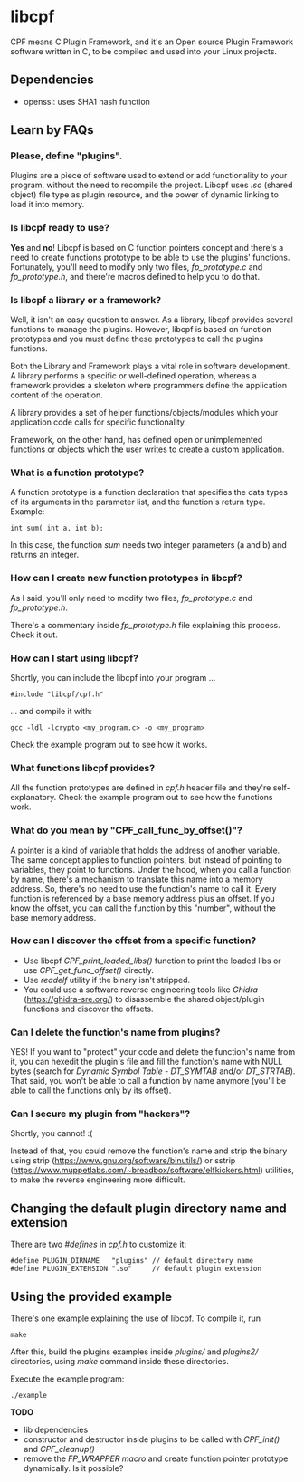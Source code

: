 # libcpf
CPF means C Plugin Framework, and it's an Open source Plugin Framework software written in C, to be compiled and used into your Linux projects.

## Dependencies
- openssl: uses SHA1 hash function

## Learn by FAQs
### Please, define "plugins".
Plugins are a piece of software used to extend or add functionality to your program, without the need to recompile the project. Libcpf uses _.so_ (shared object) file type as plugin resource, and the power of dynamic linking to load it into memory.

### Is libcpf ready to use?
**Yes** and **no**! Libcpf is based on C function pointers concept and there's a need to create functions prototype to be able to use the plugins' functions. Fortunately, you'll need to modify only two files, _fp_prototype.c_ and _fp_prototype.h_, and there're macros defined to help you to do that.

### Is libcpf a library or a framework?
Well, it isn't an easy question to answer. As a library, libcpf provides several functions to manage the plugins. However, libcpf is based on function prototypes and you must define these prototypes to call the plugins functions.

Both the Library and Framework plays a vital role in software development. A library performs a specific or well-defined operation, whereas a framework provides a skeleton where programmers define the application content of the operation.

A library provides a set of helper functions/objects/modules which your application code calls for specific functionality.

Framework, on the other hand, has defined open or unimplemented functions or objects which the user writes to create a custom application.

### What is a function prototype?
A function prototype is a function declaration that specifies the data types of its arguments in the parameter list, and the function's return type. Example:

    int sum( int a, int b);

In this case, the function _sum_ needs two integer parameters (a and b) and returns an integer.

### How can I create new function prototypes in libcpf?
As I said, you'll only need to modify two files, _fp_prototype.c_ and _fp_prototype.h_.

There's a commentary inside _fp_prototype.h_ file explaining this process. Check it out.

### How can I start using libcpf?
Shortly, you can include the libcpf into your program ...

    #include "libcpf/cpf.h"

... and compile it with:

    gcc -ldl -lcrypto <my_program.c> -o <my_program>

Check the example program out to see how it works.

### What functions libcpf provides?
All the function prototypes are defined in _cpf.h_ header file and they're self-explanatory. Check the example program out to see how the functions work.

### What do you mean by "CPF_call_func_by_offset()"?
A pointer is a kind of variable that holds the address of another variable. The same concept applies to function pointers, but instead of pointing to variables, they point to functions. Under the hood, when you call a function by name, there's a mechanism to translate this name into a memory address. So, there's no need to use the function's name to call it. Every function is referenced by a base memory address plus an offset. If you know the offset, you can call the function by this "number", without the base memory address.

### How can I discover the offset from a specific function?
- Use libcpf _CPF_print_loaded_libs()_ function to print the loaded libs or use _CPF_get_func_offset()_ directly.
- Use _readelf_ utility if the binary isn't stripped.
- You could use a software reverse engineering tools like _Ghidra_ (https://ghidra-sre.org/) to disassemble the shared object/plugin functions and discover the offsets.

### Can I delete the function's name from plugins?
YES! If you want to "protect" your code and delete the function's name from it, you can hexedit the plugin's file and fill the function's name with NULL bytes (search for _Dynamic Symbol Table_ - _DT_SYMTAB_ and/or _DT_STRTAB_). That said, you won't be able to call a function by name anymore (you'll be able to call the functions only by its offset).

### Can I secure my plugin from "hackers"?
Shortly, you cannot! :(

Instead of that, you could remove the function's name and strip the binary using strip (https://www.gnu.org/software/binutils/) or sstrip (https://www.muppetlabs.com/~breadbox/software/elfkickers.html) utilities, to make the reverse engineering more difficult.

## Changing the default plugin directory name and extension
There are two _#defines_ in _cpf.h_ to customize it:

    #define PLUGIN_DIRNAME   "plugins" // default directory name
    #define PLUGIN_EXTENSION ".so"     // default plugin extension

## Using the provided example
There's one example explaining the use of libcpf. To compile it, run

    make

After this, build the plugins examples inside _plugins/_ and _plugins2/_ directories, using _make_ command inside these directories.

Execute the example program:

    ./example

**TODO**
- lib dependencies
- constructor and destructor inside plugins to be called with _CPF_init()_ and _CPF_cleanup()_
- remove the _FP_WRAPPER macro_ and create function pointer prototype dynamically. Is it possible?